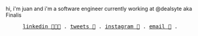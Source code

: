 hi, i'm juan and i'm a software engineer currently working at @dealsyte aka Finalis

<p align="center">
  <samp>
    <a href="https://www.linkedin.com/in/juanzitelli/">linkedin 👨🏻‍🏭</a> .
    <a href="https://x/juanzitelli">tweets 🦉</a> .
    <a href="https://instagram.com/juanzitelli">instagram 📸</a> .
    <a href="mailto:juanzitelli7@gmail.com">email 📧</a> .
  </samp>
</p>
